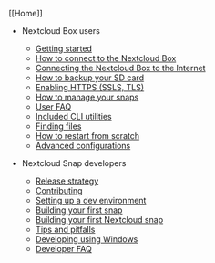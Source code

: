 [[Home]]

* Nextcloud Box users
	* [Getting started](Getting-started)
	* [How to connect to the Nextcloud Box](How-to-connect-to-the-Nextcloud-Box)
	* [Connecting the Nextcloud Box to the Internet](Connecting-the-Nextcloud-Box-to-the-Internet)
	* [How to backup your SD card](How-to-backup-your-SD-card)
	* [Enabling HTTPS (SSLS, TLS)](Enabling-HTTPS-(SSLS,-TLS))
	* [How to manage your snaps](How-to-manage-your-snaps)
	* [User FAQ](User-FAQ)
	* [Included CLI utilities](Included-CLI-utilities)
	* [Finding files](Finding-files)
	* [How to restart from scratch](How-to-restart-from-scratch)
	* [Advanced configurations](Advanced-configurations)

* Nextcloud Snap developers
	* [Release strategy](Release-strategy)
	* [Contributing](Contributing)
	* [Setting up a dev environment](Creating-a-Snappy-development-environment)
	* [Building your first snap](Building-your-first-snap)
	* [Building your first Nextcloud snap](Building-your-first-Nextcloud-snap)
	* [Tips and pitfalls](Tips-and-pitfalls)
	* [Developing using Windows](Developing-using-Windows)
	* [Developer FAQ](Developer-FAQ)